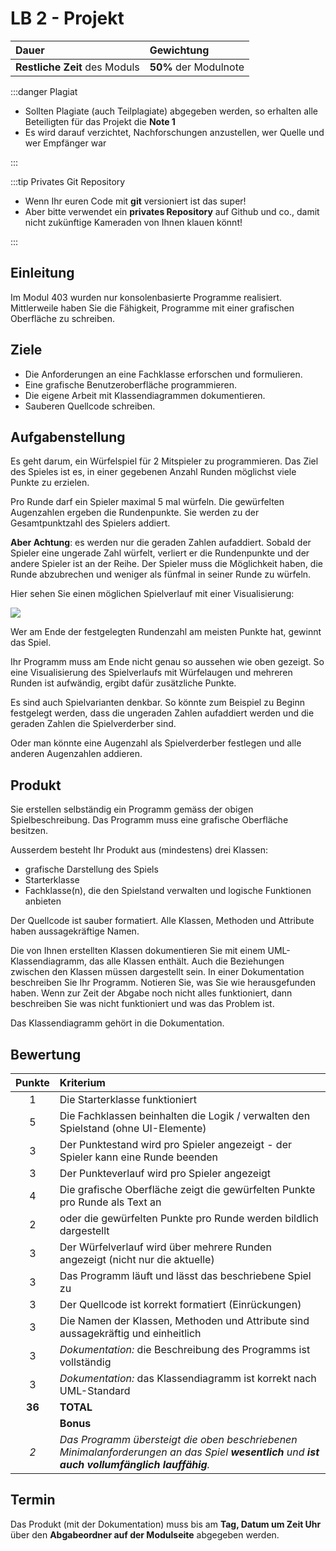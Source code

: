 # LB 2 - Projekt

| **Dauer** | **Gewichtung** |
| :--- | :--- |
| **Restliche Zeit** des Moduls | **50%** der Modulnote |

:::danger Plagiat

- Sollten Plagiate (auch Teilplagiate) abgegeben werden, so erhalten alle Beteiligten für das Projekt die **Note 1**
- Es wird darauf verzichtet, Nachforschungen anzustellen, wer Quelle und wer Empfänger war

:::

:::tip Privates Git Repository

- Wenn Ihr euren Code mit **git** versioniert ist das super! 
- Aber bitte verwendet ein **privates Repository** auf Github und co., damit nicht zukünftige Kameraden von Ihnen klauen könnt!

:::

## Einleitung

Im Modul 403 wurden nur konsolenbasierte Programme realisiert. Mittlerweile haben Sie die Fähigkeit,
Programme mit einer grafischen Oberfläche zu schreiben.

## Ziele

- Die Anforderungen an eine Fachklasse erforschen und formulieren.
- Eine grafische Benutzeroberfläche programmieren.
- Die eigene Arbeit mit Klassendiagrammen dokumentieren.
- Sauberen Quellcode schreiben.

## Aufgabenstellung

Es geht darum, ein Würfelspiel für 2 Mitspieler zu programmieren. Das Ziel des Spieles ist es, in einer gegebenen Anzahl Runden möglichst viele Punkte zu erzielen. 

Pro Runde darf ein Spieler maximal 5 mal würfeln. Die gewürfelten Augenzahlen ergeben die Rundenpunkte. Sie werden zu der Gesamtpunktzahl des Spielers addiert. 

**Aber Achtung**: es werden nur die geraden Zahlen aufaddiert. Sobald der Spieler eine ungerade Zahl würfelt, verliert er die Rundenpunkte und der andere Spieler ist an der Reihe. Der Spieler muss die Möglichkeit haben, die Runde abzubrechen und weniger als fünfmal in seiner Runde zu würfeln. 

Hier sehen Sie einen möglichen Spielverlauf mit einer Visualisierung:

![](https://placehold.co/400)

Wer am Ende der festgelegten Rundenzahl am meisten Punkte hat, gewinnt das Spiel. 

Ihr Programm muss am Ende nicht genau so aussehen wie oben gezeigt. So eine Visualisierung des Spielverlaufs mit Würfelaugen und mehreren Runden ist aufwändig, ergibt dafür zusätzliche Punkte. 

Es sind auch Spielvarianten denkbar. So könnte zum Beispiel zu Beginn festgelegt werden, dass die ungeraden Zahlen aufaddiert werden und die geraden Zahlen die Spielverderber sind. 

Oder man könnte eine Augenzahl als Spielverderber festlegen und alle anderen Augenzahlen addieren.

## Produkt

Sie erstellen selbständig ein Programm gemäss der obigen Spielbeschreibung. Das Programm muss eine grafische Oberfläche besitzen.

Ausserdem besteht Ihr Produkt aus (mindestens) drei Klassen:

- grafische Darstellung des Spiels
- Starterklasse
- Fachklasse(n), die den Spielstand verwalten und logische Funktionen anbieten

Der Quellcode ist sauber formatiert. Alle Klassen, Methoden und Attribute haben aussagekräftige Namen. 

Die von Ihnen erstellten Klassen dokumentieren Sie mit einem UML-Klassendiagramm, das alle Klassen enthält. Auch die Beziehungen zwischen den Klassen müssen dargestellt sein. In einer Dokumentation beschreiben Sie Ihr Programm. Notieren Sie, was Sie wie herausgefunden haben. Wenn zur Zeit der Abgabe noch nicht alles funktioniert, dann beschreiben Sie was nicht funktioniert und was das Problem ist. 

Das Klassendiagramm gehört in die Dokumentation.

## Bewertung

| Punkte | Kriterium |
| :---: | :--- |
| 1 | Die Starterklasse funktioniert |
| 5 | Die Fachklassen beinhalten die Logik / verwalten den Spielstand (ohne UI-Elemente)|
| 3 | Der Punktestand wird pro Spieler angezeigt - der Spieler kann eine Runde beenden|
| 3 | Der Punkteverlauf wird pro Spieler angezeigt|
| 4 | Die grafische Oberfläche zeigt die gewürfelten Punkte pro Runde als Text an |
| 2 | oder die gewürfelten Punkte pro Runde werden bildlich dargestellt |
| 3 | Der Würfelverlauf wird über mehrere Runden angezeigt (nicht nur die aktuelle)|
| 3 | Das Programm läuft und lässt das beschriebene Spiel zu|
| 3 | Der Quellcode ist korrekt formatiert (Einrückungen)|
| 3 | Die Namen der Klassen, Methoden und Attribute sind aussagekräftig und einheitlich|
| 3 | _Dokumentation:_ die Beschreibung des Programms ist vollständig|
| 3 | _Dokumentation:_ das Klassendiagramm ist korrekt nach UML-Standard|
| **36** | **TOTAL**
| | **Bonus**
| _2_ | _Das Programm übersteigt die oben beschriebenen Minimalanforderungen an das Spiel **wesentlich** und **ist auch vollumfänglich lauffähig**._|

## Termin

Das Produkt (mit der Dokumentation) muss bis am **Tag, Datum um Zeit Uhr** über den **Abgabeordner auf der Modulseite** abgegeben werden.


